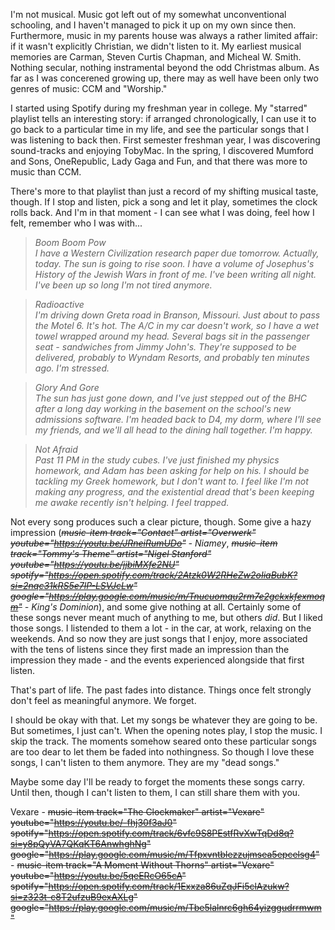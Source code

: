 I'm not musical. Music got left out of my somewhat unconventional schooling, and I haven't managed to pick it up on my own since then. Furthermore, music in my parents house was always a rather limited affair: if it wasn't explicitly Christian, we didn't listen to it. My earliest musical memories are Carman, Steven Curtis Chapman, and Micheal W. Smith. Nothing secular, nothing instramental beyond the odd Christmas album. As far as I was concerened growing up, there may as well have been only two genres of music: CCM and "Worship."

I started using Spotify during my freshman year in college. My "starred" playlist tells an interesting story: if arranged chronologically, I can use it to go back to a particular time in my life, and see the particular songs that I was listening to back then. First semester freshman year, I was discovering sound-tracks and enjoying TobyMac. In the spring, I discovered Mumford and Sons, OneRepublic, Lady Gaga and Fun, and that there was more to music than CCM.

There's more to that playlist than just a record of my shifting musical taste, though. If I stop and listen, pick a song and let it play, sometimes the clock rolls back. And I'm in that moment - I can see what I was doing, feel how I felt, remember who I was with...

> _Boom Boom Pow_  
> _I have a Western Civilization research paper due tomorrow. Actually, today. The sun is going to rise soon. I have a volume of Josephus's History of the Jewish Wars in front of me. I've been writing all night. I've been up so long I'm not tired anymore._

> _Radioactive_  
> _I'm driving down Greta road in Branson, Missouri. Just about to pass the Motel 6. It's hot. The A/C in my car doesn't work, so I have a wet towel wrapped around my head. Several bags sit in the passenger seat - sandwiches from Jimmy John's. They're supposed to be delivered, probably to Wyndam Resorts, and probably ten minutes ago. I'm stressed._

> _Glory And Gore_  
> _The sun has just gone down, and I've just stepped out of the BHC after a long day working in the basement on the school's new admissions software. I'm headed back to D4, my dorm, where I'll see my friends, and we'll all head to the dining hall together. I'm happy._

> _Not Afraid_  
> _Past 11 PM in the study cubes. I've just finished my physics homework, and Adam has been asking for help on his. I should be tackling my Greek homework, but I don't want to. I feel like I'm not making any progress, and the existential dread that's been keeping me awake recently isn't helping. I feel trapped._

Not every song produces such a clear picture, though. Some give a hazy impression (_~~music-item track="Contact" artist="Overwerk" youtube="https://youtu.be/JRneiRumUDo"~~ - Niamey_, _~~music-item track="Tommy's Theme" artist="Nigel Stanford" youtube="https://youtu.be/jjbiMXfe2NU" spotify="https://open.spotify.com/track/2Atzk0W2RHeZw2oIiaBubK?si=2nqc31kRS5e7lP-LSVJcLw" google="https://play.google.com/music/m/Tnucuomqu2rm7e2gckxkfexmoqm"~~ - King's Dominion_), and some give nothing at all. Certainly some of these songs never meant much of anything to me, but others _did_. But I liked those songs. I listended to them a lot - in the car, at work, relaxing on the weekends. And so now they are just songs that I enjoy, more associated with the tens of listens since they first made an impression than the impression they made - and the events experienced alongside that first listen.

That's part of life. The past fades into distance. Things once felt strongly don't feel as meaningful anymore. We forget.

I should be okay with that. Let my songs be whatever they are going to be. But sometimes, I just can't. When the opening notes play, I stop the music. I skip the track. The moments somehow seared onto these particular songs are too dear to let them be faded into nothingness. So though I love these songs, I can't listen to them anymore. They are my "dead songs."

Maybe some day I'll be ready to forget the moments these songs carry. Until then, though I can't listen to them, I can still share them with you.

Vexare - ~~music-item track="The Clockmaker" artist="Vexare" youtube="https://youtu.be/-fhj30f3aJ0" spotify="https://open.spotify.com/track/6vfc9S8PEstfRvXwTqDd8q?si=y8pQyVA7QKqKT6AnwhghNg" google="https://play.google.com/music/m/Tfpxvntblezzujmsea5epcelsg4"~~ - ~~music-item track="A Moment Without Thorns" artist="Vexare" youtube="https://youtu.be/5qeERcO65cA" spotify="https://open.spotify.com/track/1Exxza86uZqJFi5clAzukw?si=z323t-c8T2ufzuB9exAXLg" google="https://play.google.com/music/m/Tbe5lalnrc6gh64yizggudrrmwm"~~

&nbsp;

&nbsp;
